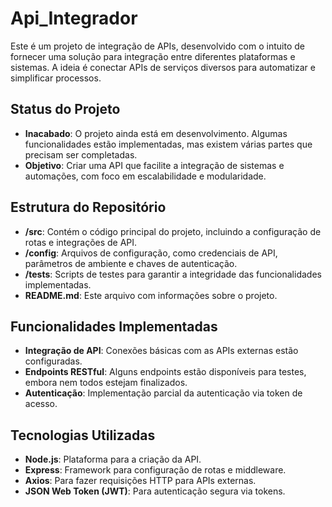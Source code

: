 # Api_Integrador

Este é um projeto de integração de APIs, desenvolvido com o intuito de fornecer uma solução para integração entre diferentes plataformas e sistemas. A ideia é conectar APIs de serviços diversos para automatizar e simplificar processos.

## Status do Projeto

- **Inacabado**: O projeto ainda está em desenvolvimento. Algumas funcionalidades estão implementadas, mas existem várias partes que precisam ser completadas.
- **Objetivo**: Criar uma API que facilite a integração de sistemas e automações, com foco em escalabilidade e modularidade.

## Estrutura do Repositório

- **/src**: Contém o código principal do projeto, incluindo a configuração de rotas e integrações de API.
- **/config**: Arquivos de configuração, como credenciais de API, parâmetros de ambiente e chaves de autenticação.
- **/tests**: Scripts de testes para garantir a integridade das funcionalidades implementadas.
- **README.md**: Este arquivo com informações sobre o projeto.

## Funcionalidades Implementadas

- **Integração de API**: Conexões básicas com as APIs externas estão configuradas.
- **Endpoints RESTful**: Alguns endpoints estão disponíveis para testes, embora nem todos estejam finalizados.
- **Autenticação**: Implementação parcial da autenticação via token de acesso.

## Tecnologias Utilizadas

- **Node.js**: Plataforma para a criação da API.
- **Express**: Framework para configuração de rotas e middleware.
- **Axios**: Para fazer requisições HTTP para APIs externas.
- **JSON Web Token (JWT)**: Para autenticação segura via tokens.


